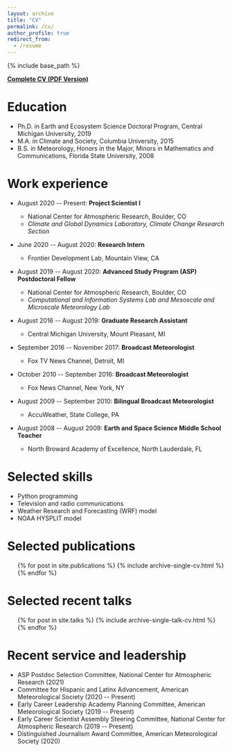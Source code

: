 ```yaml
---
layout: archive
title: "CV"
permalink: /cv/
author_profile: true
redirect_from:
  - /resume
---
```


{% include base_path %}

**[Complete CV (PDF Version)](https://staff.ucar.edu/sites/default/files/CVs/MolinaCV.docx%20%281%29.pdf)**

Education
======
* Ph.D. in Earth and Ecosystem Science Doctoral Program, Central Michigan University, 2019
* M.A. in Climate and Society, Columbia University, 2015
* B.S. in Meteorology, Honors in the Major, Minors in Mathematics and Communications, Florida State University, 2008

Work experience
======
* August 2020 -- Present: **Project Scientist I**
  * National Center for Atmospheric Research, Boulder, CO
  * _Climate and Global Dynamics Laboratory, Climate Change Research Section_

* June 2020 -- August 2020: **Research Intern**
  * Frontier Development Lab, Mountain View, CA
  
* August 2019 -- August 2020: **Advanced Study Program (ASP) Postdoctoral Fellow**
  * National Center for Atmospheric Research, Boulder, CO
  * _Computational and Information Systems Lab and Mesoscale and Microscale Meteorology Lab_
  
* August 2016 -- August 2019: **Graduate Research Assistant**
  * Central Michigan University, Mount Pleasant, MI
  
* September 2016 -- November 2017: **Broadcast Meteorologist**
  * Fox TV News Channel, Detroit, MI
  
* October 2010 -- September 2016: **Broadcast Meteorologist**
  * Fox News Channel, New York, NY
  
* August 2009 -- September 2010: **Bilingual Broadcast Meteorologist**
  * AccuWeather, State College, PA
  
* August 2008 -- August 2009: **Earth and Space Science Middle School Teacher**
  * North Broward Academy of Excellence, North Lauderdale, FL
  
Selected skills
======
* Python programming
* Television and radio communications
* Weather Research and Forecasting (WRF) model
* NOAA HYSPLIT model

Selected publications
======
  <ul>{% for post in site.publications %}
    {% include archive-single-cv.html %}
  {% endfor %}</ul>
  
Selected recent talks
======
  <ul>{% for post in site.talks %}
    {% include archive-single-talk-cv.html %}
  {% endfor %}</ul>
  
Recent service and leadership
======
* ASP Postdoc Selection Committee, National Center for Atmospheric Research (2021)
* Committee for Hispanic and Latinx Advancement, American Meteorological Society (2020 -- Present)
* Early Career Leadership Academy Planning Committee, American Meteorological Society (2019 -- Present)
* Early Career Scientist Assembly Steering Committee, National Center for Atmospheric Research (2019 -- Present)
* Distinguished Journalism Award Committee, American Meteorological Society (2020)

